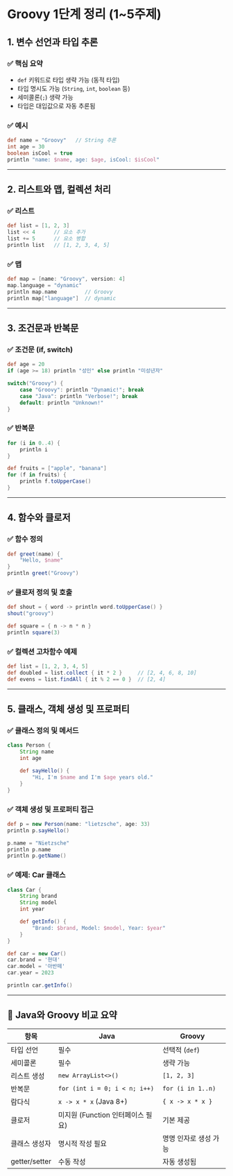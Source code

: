 
# Groovy 1단계 정리 (1~5주제)

## 1. 변수 선언과 타입 추론

### ✅ 핵심 요약
- `def` 키워드로 타입 생략 가능 (동적 타입)
- 타입 명시도 가능 (`String`, `int`, `boolean` 등)
- 세미콜론(`;`) 생략 가능
- 타입은 대입값으로 자동 추론됨

### ✅ 예시
```groovy
def name = "Groovy"   // String 추론
int age = 30
boolean isCool = true
println "name: $name, age: $age, isCool: $isCool"
```

---

## 2. 리스트와 맵, 컬렉션 처리

### ✅ 리스트
```groovy
def list = [1, 2, 3]
list << 4      // 요소 추가
list += 5      // 요소 병합
println list   // [1, 2, 3, 4, 5]
```

### ✅ 맵
```groovy
def map = [name: "Groovy", version: 4]
map.language = "dynamic"
println map.name         // Groovy
println map["language"]  // dynamic
```

---

## 3. 조건문과 반복문

### ✅ 조건문 (if, switch)
```groovy
def age = 20
if (age >= 18) println "성인" else println "미성년자"

switch("Groovy") {
    case "Groovy": println "Dynamic!"; break
    case "Java": println "Verbose!"; break
    default: println "Unknown!"
}
```

### ✅ 반복문
```groovy
for (i in 0..4) {
    println i
}

def fruits = ["apple", "banana"]
for (f in fruits) {
    println f.toUpperCase()
}
```

---

## 4. 함수와 클로저

### ✅ 함수 정의
```groovy
def greet(name) {
    "Hello, $name"
}
println greet("Groovy")
```

### ✅ 클로저 정의 및 호출
```groovy
def shout = { word -> println word.toUpperCase() }
shout("groovy")

def square = { n -> n * n }
println square(3)
```

### ✅ 컬렉션 고차함수 예제
```groovy
def list = [1, 2, 3, 4, 5]
def doubled = list.collect { it * 2 }     // [2, 4, 6, 8, 10]
def evens = list.findAll { it % 2 == 0 }  // [2, 4]
```

---

## 5. 클래스, 객체 생성 및 프로퍼티

### ✅ 클래스 정의 및 메서드
```groovy
class Person {
    String name
    int age

    def sayHello() {
        "Hi, I'm $name and I'm $age years old."
    }
}
```

### ✅ 객체 생성 및 프로퍼티 접근
```groovy
def p = new Person(name: "lietzsche", age: 33)
println p.sayHello()

p.name = "Nietzsche"
println p.name
println p.getName()
```

### ✅ 예제: Car 클래스
```groovy
class Car {
    String brand
    String model
    int year

    def getInfo() {
        "Brand: $brand, Model: $model, Year: $year"
    }
}

def car = new Car()
car.brand = '현대'
car.model = '아반떼'
car.year = 2023

println car.getInfo()
```

---

## 🔁 Java와 Groovy 비교 요약

| 항목 | Java | Groovy |
|------|------|--------|
| 타입 선언 | 필수 | 선택적 (`def`) |
| 세미콜론 | 필수 | 생략 가능 |
| 리스트 생성 | `new ArrayList<>()` | `[1, 2, 3]` |
| 반복문 | `for (int i = 0; i < n; i++)` | `for (i in 1..n)` |
| 람다식 | `x -> x * x` (Java 8+) | `{ x -> x * x }` |
| 클로저 | 미지원 (Function 인터페이스 필요) | 기본 제공 |
| 클래스 생성자 | 명시적 작성 필요 | 명명 인자로 생성 가능 |
| getter/setter | 수동 작성 | 자동 생성됨 |
